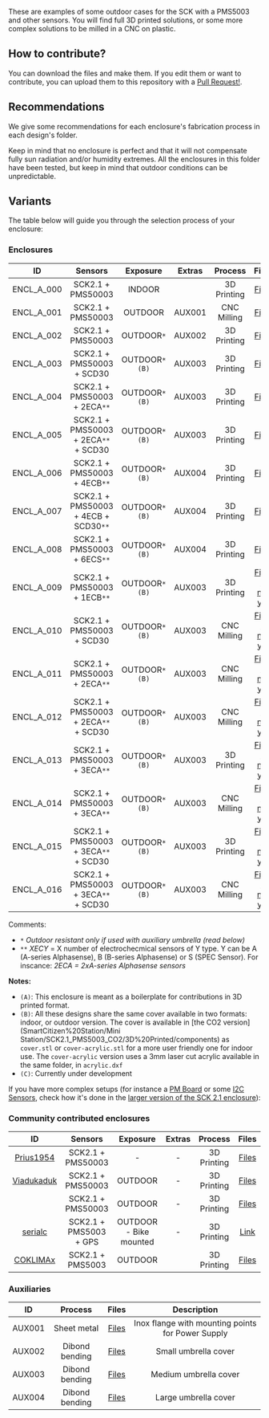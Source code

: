 These are examples of some outdoor cases for the SCK with a PMS5003 and other sensors. You will find full 3D printed solutions, or some more complex solutions to be milled in a CNC on plastic.

## How to contribute?

You can download the files and make them. If you edit them or want to contribute, you can upload them to this repository with a [Pull Request!](https://github.com/fablabbcn/smartcitizen-enclosures/pull/new/master).

## Recommendations

We give some recommendations for each enclosure's fabrication process in each design's folder.

Keep in mind that no enclosure is perfect and that it will not compensate fully sun radiation and/or humidity extremes. All the enclosures in this folder have been tested, but keep in mind that outdoor conditions can be unpredictable.

## Variants

The table below will guide you through the selection process of your enclosure:

### Enclosures


|ID	|Sensors										|Exposure			|Extras		|Process		|Files   																						|Status							|
|:-:|:-:											|:-:				|:-:		|:-:			|:-:   																							|:-:							|
|ENCL_A_000	|SCK2.1 + PMS50003						|INDOOR				|			|3D Printing	|[Files](SCK2.1/SCK2.1_PMS5003/3D%20Printed%20Prototype)							|Boilerplate `(A)`				|
|ENCL_A_001	|SCK2.1 + PMS50003						|OUTDOOR			|AUX001		|CNC Milling	|[Files](SCK2.1/SCK2.1_PMS5003/HDPE%20circle)										|Production						|
|ENCL_A_002	|SCK2.1 + PMS50003						|OUTDOOR`*`			|AUX002		|3D Printing	|[Files](SCK2.1/SCK2.1_PMS5003/3D%20Printed%20square)								|Production						|
|ENCL_A_003	|SCK2.1 + PMS50003 + SCD30				|OUTDOOR`*` `(B)`	|AUX003		|3D Printing	|[Files](SmartCitizen%20Station/Mini%20Station/SCK2.1_PMS5003_CO2/3D%20Printed)					|Production						|
|ENCL_A_004	|SCK2.1 + PMS50003 + 2ECA`**` 			|OUTDOOR`*` `(B)`	|AUX003		|3D Printing	|[Files](SmartCitizen%20Station/Mini%20Station/SCK2.1_PMS5003_2EC/3D%20Printed)					|Production						|
|ENCL_A_005	|SCK2.1 + PMS50003 + 2ECA`**` + SCD30	|OUTDOOR`*` `(B)`	|AUX003		|3D Printing	|[Files](SmartCitizen%20Station/Mini%20Station/SCK2.1_PMS5003_2EC_CO2/3D%20Printed)				|Production						|
|ENCL_A_006	|SCK2.1 + PMS50003 + 4ECB`**`			|OUTDOOR`*` `(B)`	|AUX004		|3D Printing	|[Files](SmartCitizen%20Station/Big%20Station/SCK2.1_2PMS5003_4EC)								|Production						|
|ENCL_A_007	|SCK2.1 + PMS50003 + 4ECB + SCD30`**`	|OUTDOOR`*` `(B)`	|AUX004		|3D Printing	|[Files](SmartCitizen%20Station/Big%20Station/SCK2.1_2PMS5003_4EC_CO2)							|Production						|
|ENCL_A_008	|SCK2.1 + PMS50003 + 6ECS`**`			|OUTDOOR`*` `(B)`	|AUX004		|3D Printing	|[Files](SmartCitizen%20Station/Big%20Station/SCK2.1_2PMS5003_6EC)								|Prototype	`(C)`				|
|ENCL_A_009	|SCK2.1 + PMS50003 + 1ECB`**`			|OUTDOOR`*` `(B)`	|AUX003		|3D Printing	|[Files - not yet](SmartCitizen%20Station/Mini%20Station/SCK2.1_PMS5003_1EC_B)					|Production						|
|ENCL_A_010	|SCK2.1 + PMS50003 + SCD30				|OUTDOOR`*` `(B)`	|AUX003		|CNC Milling	|[Files - not yet](SmartCitizen%20Station/Mini%20Station/SCK2.1_PMS5003_CO2/HDPE)				|Prototype	`(C)`				|
|ENCL_A_011	|SCK2.1 + PMS50003 + 2ECA`**` 			|OUTDOOR`*` `(B)`	|AUX003		|CNC Milling	|[Files - not yet](SmartCitizen%20Station/Mini%20Station/SCK2.1_PMS5003_2EC/HDPE)				|Prototype	`(C)`				|
|ENCL_A_012	|SCK2.1 + PMS50003 + 2ECA`**` + SCD30	|OUTDOOR`*` `(B)`	|AUX003		|CNC Milling	|[Files - not yet](SmartCitizen%20Station/Mini%20Station/SCK2.1_PMS5003_2EC_CO2/HDPE)			|Prototype	`(C)`				|
|ENCL_A_013	|SCK2.1 + PMS50003 + 3ECA`**` 			|OUTDOOR`*` `(B)`	|AUX003		|3D Printing	|[Files - not yet](SmartCitizen%20Station/Mini%20Station/SCK2.1_PMS5003_3EC/3D%20Printed)		|Prototype	`(C)`				|
|ENCL_A_014	|SCK2.1 + PMS50003 + 3ECA`**` 			|OUTDOOR`*` `(B)`	|AUX003		|CNC Milling	|[Files - not yet](SmartCitizen%20Station/Mini%20Station/SCK2.1_PMS5003_3EC/HDPE)				|Prototype	`(C)`				|
|ENCL_A_015	|SCK2.1 + PMS50003 + 3ECA`**` + SCD30	|OUTDOOR`*` `(B)`	|AUX003		|3D Printing	|[Files - not yet](SmartCitizen%20Station/Mini%20Station/SCK2.1_PMS5003_3EC_CO2/3D%20Printed)	|Prototype	`(C)`				|
|ENCL_A_016	|SCK2.1 + PMS50003 + 3ECA`**` + SCD30	|OUTDOOR`*` `(B)`	|AUX003		|CNC Milling	|[Files - not yet](SmartCitizen%20Station/Mini%20Station/SCK2.1_PMS5003_3EC_CO2/HDPE)			|Prototype	`(C)`				|

Comments:

- `*` 	_Outdoor resistant only if used with auxiliary umbrella (read below)_
- `**` 	_XECY_ = X number of electrochecmical sensors of Y type. Y can be A (A-series Alphasense), B (B-series Alphasense) or S (SPEC Sensor). For inscance: _2ECA = 2xA-series Alphasense sensors_

**Notes:**

- `(A)`: This enclosure is meant as a boilerplate for contributions in 3D printed format.
- `(B)`: All these designs share the same cover available in two formats: indoor, or outdoor version. The cover is available in [the CO2 version](SmartCitizen%20Station/Mini Station/SCK2.1_PMS5003_CO2/3D%20Printed/components) as `cover.stl` or `cover-acrylic.stl` for a more user friendly one for indoor use. The `cover-acrylic` version uses a 3mm laser cut acrylic available in the same folder, in `acrylic.dxf`
- `(C)`: Currently under development

If you have more complex setups (for instance a [PM Board](https://docs.smartcitizen.me/Components/boards/PM%20Board/) or some [I2C Sensors](https://docs.smartcitizen.me/Components/Auxiliary%20Connector/), check how it's done in the [larger version of the SCK 2.1 enclosure](SCK2.1_PMS5003/3D%20Printed%20square)):

### Community contributed enclosures

|ID		|Sensors					|Exposure				|Extras		|Process		|Files   																														|
|:-:	|:-:						|:-:					|:-:		|:-:			|:-:   																															|
|	[Prius1954](https://github.com/Prius1954) |SCK2.1 + PMS50003			|-						|-			|3D Printing	|[Files](SmartCitizen%20Kit/SCK2.1_PMS5003/3D%20Printed%20SCK2.1%20IaaC%20Style)												|
|	[Viadukaduk](https://lawaai.viadukaduk.be/)	|SCK2.1 + PMS50003			|OUTDOOR				|-			|3D Printing	|[Files](SmartCitizen%20Kit/SCK2.1_PMS5003/3D%20Printed%20Modular%20Viadukaduk)													|
|		| SCK2.1 + PMS50003			|OUTDOOR				|-			|3D Printing	|[Files](SmartCitizen%20Kit/SCK2.1_PMS5003/3D%20Printed%20Prototype)															|
| [serialc](https://www.printables.com/es/@serialc_251995) |SCK2.1 + PMS5003 + GPS 	|OUTDOOR - Bike mounted |- 			|3D Printing 	|[Link](https://www.printables.com/es/model/219574-smart-citizen-kit-21-case-supports-and-bicycle-mou)  						|
| [COKLIMAx](https://www.iigs.uni-stuttgart.de/forschung/coklimax/) |SCK2.1 + PMS5003     | OUTDOOR     |         | 3D Printing |[Files](/SmartCitizen%20Air%20Enclosures/SCK2.1/SCK2.1%20with%20PM%20Sensor/SCK2.1_PMS5003/SCK_3Dprint_Assembly_GER_EN_USTTG_IIGS_2023) |

### Auxiliaries

|ID 	|Process					|Files 																													|Description												|
|:-:	|:-:						|:-:																													|:-:														|
|AUX001	|Sheet metal 				|[Files](SmartCitizen%20Kit/SCK2.1_PMS5003/HDPE%20circle/drawing_metal_sheet.pdf)										| Inox flange with mounting points for Power Supply			|
|AUX002	|Dibond bending 			|[Files](SmartCitizen%20Kit/SCK2.1_PMS5003/3D%20Printed%20square/UMBRELLA)	 											| Small umbrella cover 										|
|AUX003	|Dibond bending 			|[Files](SmartCitizen%20Station/Mini%20Station/UMBRELLA)																| Medium umbrella cover										|
|AUX004	|Dibond bending 			|[Files](SmartCitizen%20Station/Big%20Station/UMBRELLA) 																| Large umbrella cover										|
